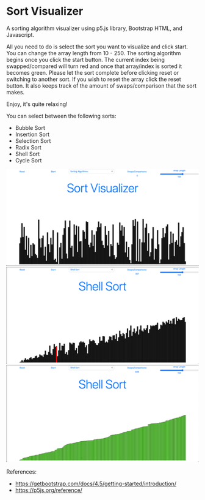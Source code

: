 # Sort Visualizer
A sorting algorithm visualizer using p5.js library, Bootstrap HTML, and Javascript.

All you need to do is select the sort you want to visualize and click start. You can change the array length from 10 - 250. The sorting algorithm begins once you click the start button. The current index being swapped/compared will turn red and once that array/index is sorted it becomes green. Please let the sort complete before clicking reset or switching to another sort. If you wish to reset the array click the reset button. It also keeps track of the amount of swaps/comparison that the sort makes.

Enjoy, it's quite relaxing!

You can select between the following sorts:
  * Bubble Sort
  * Insertion Sort
  * Selection Sort
  * Radix Sort
  * Shell Sort
  * Cycle Sort


![Screenshot](images/sortVisualizer.png)
![Screenshot](images/sort.png)
![Screenshot](images/sortComplete.png)


References:
  * https://getbootstrap.com/docs/4.5/getting-started/introduction/
  * https://p5js.org/reference/
